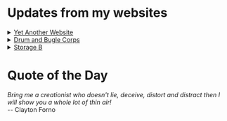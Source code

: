 # Updates from my websites

<details><summary> <a href="https://www.amon-hen.com">Yet Another Website</a> </summary>

* <a href="https://www.amon-hen.com/movies/34094">Rocket Attack USA (1958)</a>
* <a href="https://www.amon-hen.com/computing/internet/www/435">Quote of the Day</a>
* <a href="https://www.amon-hen.com/music/34079">Love</a>
* <a href="https://www.amon-hen.com/religion/34089">Is Jude Law pope yet?</a>
* <a href="https://www.amon-hen.com/food/34084">Mmmm, Bugger</a>
* <a href="https://www.amon-hen.com/television/5440">MST3K 0104 – Women of the Prehistoric Planet</a>
* <a href="https://www.amon-hen.com/politics/34082">If Pete Hegseth is out</a>
* <a href="https://www.amon-hen.com/politics/34060">Last Week Tonight – S2 E19: Transgender Rights, Obamacare & Leap Seconds</a>
* <a href="https://www.amon-hen.com/religion/6429">Easter</a>
* <a href="https://www.amon-hen.com/religion/34072">But these you may not eat</a>
</details>

<details><summary> <a href="https://www.drum-corps.net">Drum and Bugle Corps</a> </summary>

* <a href="https://www.drum-corps.net/news/3671">Drum Corps World – May 2025</a>
* <a href="https://www.drum-corps.net/history/3667">Bluecoats Alumni Corps Documentary</a>
* <a href="https://www.drum-corps.net/news/3660">Drum Corps World – April 2025</a>
* <a href="https://www.drum-corps.net/news/3656">Spirit Alumni Corps</a>
* <a href="https://www.drum-corps.net/news/3649">Drum Corps World – March 2025</a>
* <a href="https://www.drum-corps.net/news/3644">Guardians to forgo participation in the 2025 DCI season</a>
* <a href="https://www.drum-corps.net/news/3635">Drum Corps World – February 2025</a>
* <a href="https://www.drum-corps.net/news/3629">RESULTS: 2025 DCI Rules Congress</a>
* <a href="https://www.drum-corps.net/news/3626">Spartans pave path to World Class</a>
* <a href="https://www.drum-corps.net/news/3621">2025 DCI Rules Congress proposals</a>
</details>

<details><summary> <a href="https://www.storage-b.com">Storage B</a> </summary>

* <a href="https://www.storage-b.com/math-numerical-analysis/1036">Hypot</a>
* <a href="https://www.storage-b.com/c/1015">Uploading Consciousness</a>
* <a href="https://www.storage-b.com/humor/1003">SCRUM: An Honest Ad</a>
* <a href="https://www.storage-b.com/humor/996">Agile vs. Waterfall</a>
* <a href="https://www.storage-b.com/c/969">Delivering Safe C++</a>
* <a href="https://www.storage-b.com/c/962">Full Interview With the Creator of C++</a>
* <a href="https://www.storage-b.com/humor/951">How To Regex</a>
* <a href="https://www.storage-b.com/ai/908">Nightmare Fuel from Bing Image Creator</a>
* <a href="https://www.storage-b.com/ai/904">We’re Safe</a>
* <a href="https://www.storage-b.com/ai/901">Enjoy Your AI-generated Work</a>
</details>

# Quote of the Day
<p><em>Bring me a creationist who doesn't lie, deceive, distort and distract then I will show you a whole lot of thin air!</em><br /> -- Clayton Forno</p>